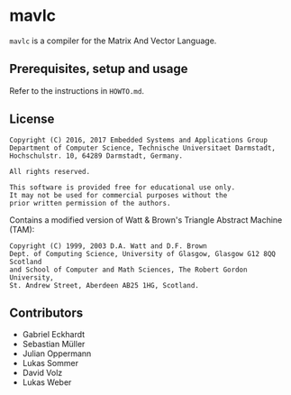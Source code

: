 # mavlc

`mavlc` is a compiler for the Matrix And Vector Language.

## Prerequisites, setup and usage

Refer to the instructions in `HOWTO.md`.

## License

	Copyright (C) 2016, 2017 Embedded Systems and Applications Group
	Department of Computer Science, Technische Universitaet Darmstadt,
	Hochschulstr. 10, 64289 Darmstadt, Germany.
	
	All rights reserved.
	
	This software is provided free for educational use only.
	It may not be used for commercial purposes without the
	prior written permission of the authors.

Contains a modified version of Watt & Brown's Triangle Abstract Machine (TAM):

	Copyright (C) 1999, 2003 D.A. Watt and D.F. Brown
	Dept. of Computing Science, University of Glasgow, Glasgow G12 8QQ Scotland
	and School of Computer and Math Sciences, The Robert Gordon University,
	St. Andrew Street, Aberdeen AB25 1HG, Scotland.

## Contributors

* Gabriel Eckhardt
* Sebastian Müller
* Julian Oppermann
* Lukas Sommer
* David Volz
* Lukas Weber
